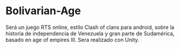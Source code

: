 # Bolivarian-Age
Será un juego RTS online, estilo Clash of clans para android, sobre la historia de independencia de Venezuela y gran parte de Sudamérica, 
basado en age of empires III. Sera realizado con Unity.


